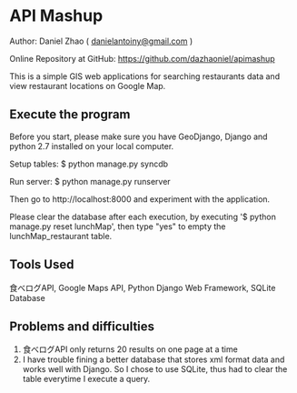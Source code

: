 API Mashup
==========

Author: Daniel Zhao ( danielantoiny@gmail.com )

Online Repository at GitHub: https://github.com/dazhaoniel/apimashup

This is a simple GIS web applications for searching restaurants data and view restaurant locations on Google Map. 


Execute the program
-------------------
Before you start, please make sure you have GeoDjango, Django and python 2.7 installed on your local computer. 

Setup tables:
$ python manage.py syncdb

Run server:
$ python manage.py runserver

Then go to http://localhost:8000 and experiment with the application.

Please clear the database after each execution, by executing '$ python manage.py reset lunchMap', then type "yes" to empty the lunchMap_restaurant table.


Tools Used
----------
食べログAPI, Google Maps API, Python Django Web Framework, SQLite Database


Problems and difficulties
-------------------------
1. 食べログAPI only returns 20 results on one page at a time
2. I have trouble fining a better database that stores xml format data and works well with Django. So I chose to use SQLite, thus had to clear the table everytime I execute a query.
